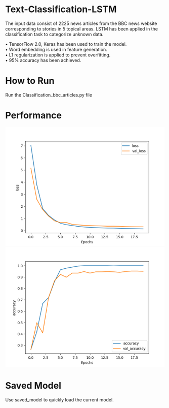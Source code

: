 # Text-Classification-LSTM

The input data consist of 2225 news articles from the BBC news website corresponding to stories in 5 topical areas. LSTM has been applied in the classification task to categorize unknown data. <br/>

• TensorFlow 2.0, Keras has been used to train the model.<br/>
• Word embedding is used in feature generation.<br/>
• L1 regularization is applied to prevent overfitting.<br/>
• 95% accuracy has been achieved.<br/>

# How to Run

Run the Classification_bbc_articles.py file

# Performance

![Loss Fuction](loss_function.png)
![Accuracy](accuracy.png)

# Saved Model

Use saved_model to quickly load the current model.

